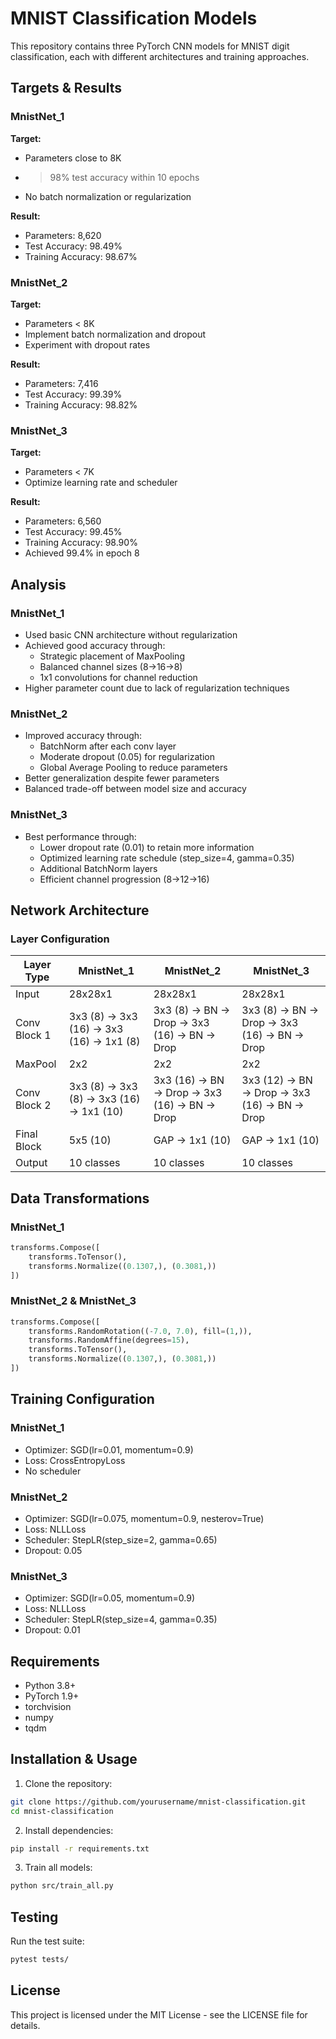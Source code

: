 # MNIST Classification Models

This repository contains three PyTorch CNN models for MNIST digit classification, each with different architectures and training approaches.

## Targets & Results

### MnistNet_1
**Target:**
- Parameters close to 8K
- >98% test accuracy within 10 epochs
- No batch normalization or regularization

**Result:**
- Parameters: 8,620
- Test Accuracy: 98.49%
- Training Accuracy: 98.67%

### MnistNet_2
**Target:**
- Parameters < 8K
- Implement batch normalization and dropout
- Experiment with dropout rates

**Result:**
- Parameters: 7,416
- Test Accuracy: 99.39%
- Training Accuracy: 98.82%


### MnistNet_3
**Target:**
- Parameters < 7K
- Optimize learning rate and scheduler

**Result:**
- Parameters: 6,560
- Test Accuracy: 99.45%
- Training Accuracy: 98.90%
- Achieved 99.4% in epoch 8

## Analysis

### MnistNet_1
- Used basic CNN architecture without regularization
- Achieved good accuracy through:
  - Strategic placement of MaxPooling
  - Balanced channel sizes (8->16->8)
  - 1x1 convolutions for channel reduction
- Higher parameter count due to lack of regularization techniques

### MnistNet_2
- Improved accuracy through:
  - BatchNorm after each conv layer
  - Moderate dropout (0.05) for regularization
  - Global Average Pooling to reduce parameters
- Better generalization despite fewer parameters
- Balanced trade-off between model size and accuracy

### MnistNet_3
- Best performance through:
  - Lower dropout rate (0.01) to retain more information
  - Optimized learning rate schedule (step_size=4, gamma=0.35)
  - Additional BatchNorm layers
  - Efficient channel progression (8->12->16)

## Network Architecture

### Layer Configuration

| Layer Type | MnistNet_1 | MnistNet_2 | MnistNet_3 |
|------------|------------|------------|------------|
| Input | 28x28x1 | 28x28x1 | 28x28x1 |
| Conv Block 1 | 3x3 (8) -> 3x3 (16) -> 3x3 (16) -> 1x1 (8) | 3x3 (8) -> BN -> Drop -> 3x3 (16) -> BN -> Drop | 3x3 (8) -> BN -> Drop -> 3x3 (16) -> BN -> Drop |
| MaxPool | 2x2 | 2x2 | 2x2 |
| Conv Block 2 | 3x3 (8) -> 3x3 (8) -> 3x3 (16) -> 1x1 (10) | 3x3 (16) -> BN -> Drop -> 3x3 (16) -> BN -> Drop | 3x3 (12) -> BN -> Drop -> 3x3 (16) -> BN -> Drop |
| Final Block | 5x5 (10) | GAP -> 1x1 (10) | GAP -> 1x1 (10) |
| Output | 10 classes | 10 classes | 10 classes |

## Data Transformations

### MnistNet_1
```python
transforms.Compose([
    transforms.ToTensor(),
    transforms.Normalize((0.1307,), (0.3081,))
])
```

### MnistNet_2 & MnistNet_3
```python
transforms.Compose([
    transforms.RandomRotation((-7.0, 7.0), fill=(1,)),
    transforms.RandomAffine(degrees=15),
    transforms.ToTensor(),
    transforms.Normalize((0.1307,), (0.3081,))
])
```

## Training Configuration

### MnistNet_1
- Optimizer: SGD(lr=0.01, momentum=0.9)
- Loss: CrossEntropyLoss
- No scheduler

### MnistNet_2
- Optimizer: SGD(lr=0.075, momentum=0.9, nesterov=True)
- Loss: NLLLoss
- Scheduler: StepLR(step_size=2, gamma=0.65)
- Dropout: 0.05

### MnistNet_3
- Optimizer: SGD(lr=0.05, momentum=0.9)
- Loss: NLLLoss
- Scheduler: StepLR(step_size=4, gamma=0.35)
- Dropout: 0.01

## Requirements
- Python 3.8+
- PyTorch 1.9+
- torchvision
- numpy
- tqdm

## Installation & Usage

1. Clone the repository:
```bash
git clone https://github.com/yourusername/mnist-classification.git
cd mnist-classification
```

2. Install dependencies:
```bash
pip install -r requirements.txt
```

3. Train all models:
```bash
python src/train_all.py
```

## Testing

Run the test suite:
```bash
pytest tests/
```

## License

This project is licensed under the MIT License - see the LICENSE file for details.
